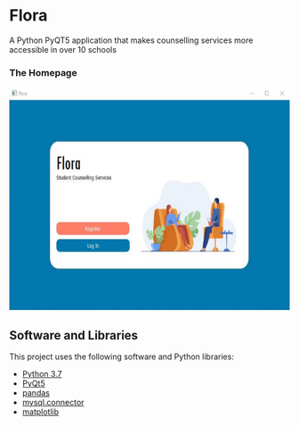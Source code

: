 # Flora
A Python PyQT5 application that makes counselling services more accessible in over 10 schools

### The Homepage

<img src = "https://raw.githubusercontent.com/m-trivedi/flora/main/screenshots/flora-1.png" style = "height: 400px;">

## Software and Libraries
This project uses the following software and Python libraries:
* [Python 3.7](https://www.python.org/downloads/release/python-370/)
* [PyQt5](https://pypi.org/project/PyQt5/)
* [pandas](http://pandas.pydata.org/)
* [mysql.connector](https://pypi.org/project/mysql-connector-python/)
* [matplotlib](https://pypi.org/project/matplotlib/)


